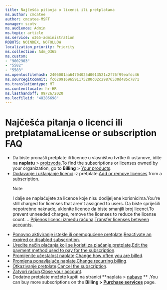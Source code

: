 ```yaml
---
title: Najčešća pitanja o licenci ili pretplatama
ms.author: cmcatee
author: cmcatee-MSFT
manager: scotv
ms.audience: Admin
ms.topic: article
ms.service: o365-administration
ROBOTS: NOINDEX, NOFOLLOW
localization_priority: Priority
ms.collection: Adm_O365
ms.custom:
- "9002903"
- "5582"
- "5583"
ms.openlocfilehash: 2406001aa64704025d0013521c2f76f99eafdc46
ms.sourcegitcommit: fc62091696591175280c02c29876530d485c7871
ms.translationtype: MT
ms.contentlocale: hr-HR
ms.lasthandoff: 09/26/2020
ms.locfileid: "48286698"
---
```

# <a name="license-or-subscription-faq"></a><span data-ttu-id="d248b-102">Najčešća pitanja o licenci ili pretplatama</span><span class="sxs-lookup"><span data-stu-id="d248b-102">License or subscription FAQ</span></span>

- <span data-ttu-id="d248b-103">Da biste pronašli pretplate ili licence u vlasništvu tvrtke ili ustanove, idite na **naplatu**  >  [proizvoda](https://go.microsoft.com/fwlink/p/?linkid=842054).</span><span class="sxs-lookup"><span data-stu-id="d248b-103">To find the subscriptions or licenses owned by your organization, go to **Billing** > [Your products](https://go.microsoft.com/fwlink/p/?linkid=842054).</span></span>
- <span data-ttu-id="d248b-104">[Dodavanje i uklanjanje licenci](https://docs.microsoft.com/alchemyinsights/how-to-add-or-reduce-licenses) iz pretplate.</span><span class="sxs-lookup"><span data-stu-id="d248b-104">[Add or remove licenses](https://docs.microsoft.com/alchemyinsights/how-to-add-or-reduce-licenses) from a subscription.</span></span>
    > [!NOTE]
    > <span data-ttu-id="d248b-105">I dalje se naplaćujete za licence koje nisu dodijeljene korisnicima.</span><span class="sxs-lookup"><span data-stu-id="d248b-105">You're still charged for licenses that aren't assigned to users.</span></span> <span data-ttu-id="d248b-106">Da biste spriječili nepotrebne naknade, uklonite licence da biste smanjili broj licenci.</span><span class="sxs-lookup"><span data-stu-id="d248b-106">To prevent unneeded charges, remove the licenses to reduce the license count.</span></span>
<span data-ttu-id="d248b-107">.</span><span class="sxs-lookup"><span data-stu-id="d248b-107">.</span></span> <span data-ttu-id="d248b-108">[Prijenos licenci između računa](https://docs.microsoft.com/alchemyinsights/transfer-licenses-between-tenants).</span><span class="sxs-lookup"><span data-stu-id="d248b-108">[Transfer licenses between accounts](https://docs.microsoft.com/alchemyinsights/transfer-licenses-between-tenants).</span></span>
- <span data-ttu-id="d248b-109">[Ponovno aktiviranje istekle ili onemogućene pretplate](https://go.microsoft.com/fwlink/p/?linkid=2117519).</span><span class="sxs-lookup"><span data-stu-id="d248b-109">[Reactivate an expired or disabled subscription](https://go.microsoft.com/fwlink/p/?linkid=2117519).</span></span>
- <span data-ttu-id="d248b-110">[Uredite način plaćanja koji se koristi za plaćanje pretplate](https://go.microsoft.com/fwlink/p/?linkid=2117167).</span><span class="sxs-lookup"><span data-stu-id="d248b-110">[Edit the payment method used to pay for the subscription](https://go.microsoft.com/fwlink/p/?linkid=2117167).</span></span>
- <span data-ttu-id="d248b-111">[Promijenite učestalost naplate](https://go.microsoft.com/fwlink/p/?linkid=2119112).</span><span class="sxs-lookup"><span data-stu-id="d248b-111">[Change how often you are billed](https://go.microsoft.com/fwlink/p/?linkid=2119112).</span></span>
- <span data-ttu-id="d248b-112">[Promjena ponavljajuće naplate](https://go.microsoft.com/fwlink/p/?linkid=2119216).</span><span class="sxs-lookup"><span data-stu-id="d248b-112">[Change recurring billing](https://go.microsoft.com/fwlink/p/?linkid=2119216).</span></span>
- <span data-ttu-id="d248b-113">[Otkazivanje pretplate](https://go.microsoft.com/fwlink/p/?linkid=2119113).</span><span class="sxs-lookup"><span data-stu-id="d248b-113">[Cancel the subscription](https://go.microsoft.com/fwlink/p/?linkid=2119113).</span></span>
- <span data-ttu-id="d248b-114">[Zatvori račun](https://docs.microsoft.com/alchemyinsights/how-to-close-your-account).</span><span class="sxs-lookup"><span data-stu-id="d248b-114">[Close your account](https://docs.microsoft.com/alchemyinsights/how-to-close-your-account).</span></span>
- <span data-ttu-id="d248b-115">Dodatne pretplate možete kupiti na stranici \*\*naplata > [nabave](https://go.microsoft.com/fwlink/p/?linkid=868433) \*\* .</span><span class="sxs-lookup"><span data-stu-id="d248b-115">You can buy more subscriptions on the **Billing > [Purchase services](https://go.microsoft.com/fwlink/p/?linkid=868433)** page.</span></span>